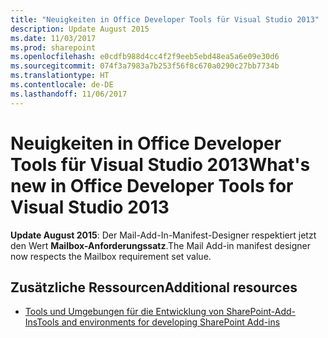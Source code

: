 ```yaml
---
title: "Neuigkeiten in Office Developer Tools für Visual Studio 2013"
description: Update August 2015
ms.date: 11/03/2017
ms.prod: sharepoint
ms.openlocfilehash: e0cdfb988d4cc4f2f9eeb5ebd48ea5a6e09e30d6
ms.sourcegitcommit: 074f3a7983a7b253f56f8c670a0290c27bb7734b
ms.translationtype: HT
ms.contentlocale: de-DE
ms.lasthandoff: 11/06/2017
---
```

# <a name="whats-new-in-office-developer-tools-for-visual-studio-2013"></a><span data-ttu-id="bc84f-103">Neuigkeiten in Office Developer Tools für Visual Studio 2013</span><span class="sxs-lookup"><span data-stu-id="bc84f-103">What's new in Office Developer Tools for Visual Studio 2013</span></span>

<span data-ttu-id="bc84f-104">**Update August 2015**: Der Mail-Add-In-Manifest-Designer respektiert jetzt den Wert **Mailbox-Anforderungssatz**.</span><span class="sxs-lookup"><span data-stu-id="bc84f-104">The Mail Add-in manifest designer now respects the  Mailbox requirement set value.</span></span>
    

## <a name="additional-resources"></a><span data-ttu-id="bc84f-105">Zusätzliche Ressourcen</span><span class="sxs-lookup"><span data-stu-id="bc84f-105">Additional resources</span></span>

-  [<span data-ttu-id="bc84f-106">Tools und Umgebungen für die Entwicklung von SharePoint-Add-Ins</span><span class="sxs-lookup"><span data-stu-id="bc84f-106">Tools and environments for developing SharePoint Add-ins</span></span>](tools-and-environments-for-developing-sharepoint-add-ins.md)
    
 

